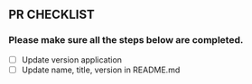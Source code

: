 ## PR CHECKLIST
### Please make sure all the steps below are completed.
- [ ] Update version application
- [ ] Update name, title, version in README.md